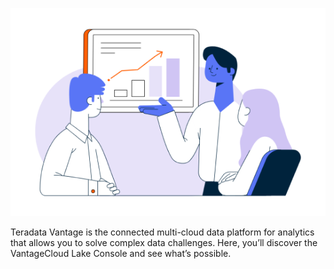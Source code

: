 ![Welcome_to_Lake](Images/llk1721946471886.png)

Teradata Vantage is the connected multi-cloud data platform for analytics that allows you to solve complex data challenges. Here, you’ll discover the VantageCloud Lake Console and see what’s possible.

